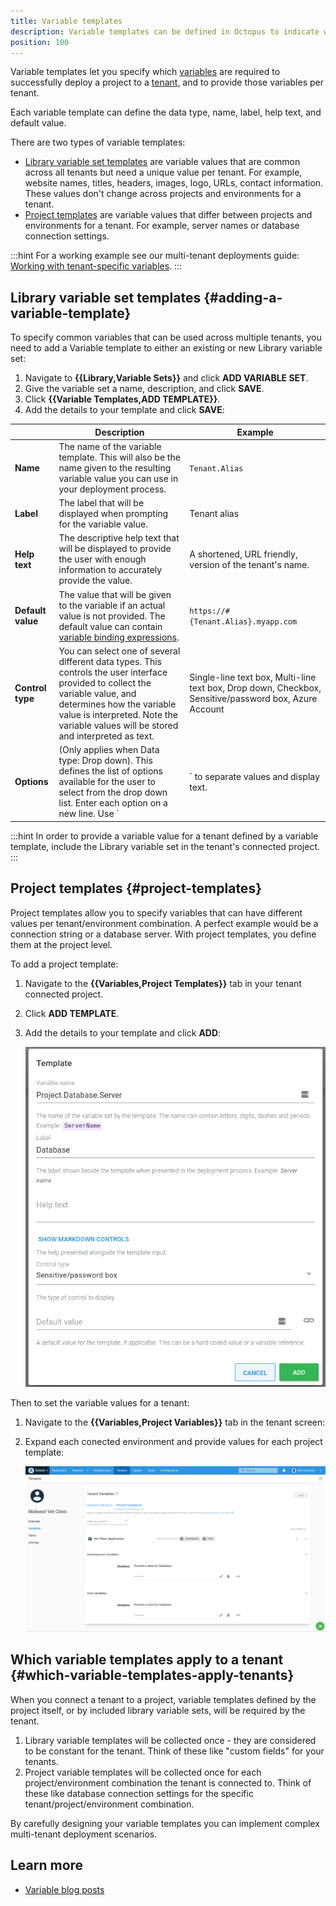 ```yaml
---
title: Variable templates
description: Variable templates can be defined in Octopus to indicate which variable values are required to successfully deploy a project.
position: 100
---
```


Variable templates let you specify which [variables](/docs/projects/variables/index.md) are required to successfully deploy a project to a [tenant](/docs/tenants/index.md), and to provide those variables per tenant. 

Each variable template can define the data type, name, label, help text, and default value.

There are two types of variable templates:

- [Library variable set templates](#adding-a-variable-template) are variable values that are common across all tenants but need a unique value per tenant. For example, website names, titles, headers, images, logo, URLs, contact information. These values don't change across projects and environments for a tenant.
- [Project templates](#project-templates) are variable values that differ between projects and environments for a tenant. For example, server names or database connection settings. 

:::hint
For a working example see our multi-tenant deployments guide: [Working with tenant-specific variables](/docs/deployments/patterns/multi-tenant-deployments/multi-tenant-deployment-guide/working-with-tenant-specific-variables.md).
:::

## Library variable set templates {#adding-a-variable-template}

To specify common variables that can be used across multiple tenants, you need to add a Variable template to either an existing or new Library variable set:

1. Navigate to **{{Library,Variable Sets}}** and click **ADD VARIABLE SET**.
2. Give the variable set a name, description, and click **SAVE**.
3. Click **{{Variable Templates,ADD TEMPLATE}}**.
4. Add the details to your template and click **SAVE**:

|      | Description                              | Example |
| ---- | ---------------------------------------- | ------- |
| **Name** | The name of the variable template. This will also be the name given to the resulting variable value you can use in your deployment process. | `Tenant.Alias` |
| **Label**         | The label that will be displayed when prompting for the variable value. | Tenant alias                             |
| **Help text**     | The descriptive help text that will be displayed to provide the user with enough information to accurately provide the value. | A shortened, URL friendly, version of the tenant's name. |
| **Default value** | The value that will be given to the variable if an actual value is not provided. The default value can contain [variable binding expressions](/docs/projects/variables/variable-substitutions.md). | `https://#{Tenant.Alias}.myapp.com`      |
| **Control type** | You can select one of several different data types. This controls the user interface provided to collect the variable value, and determines how the variable value is interpreted. Note the variable values will be stored and interpreted as text. | Single-line text box, Multi-line text box, Drop down, Checkbox, Sensitive/password box, Azure Account |
| **Options** | (Only applies when Data type: Drop down). This defines the list of options available for the user to select from the drop down list. Enter each option on a new line. Use `|` to separate values and display text. | `Value1|Display text 1` <br>`Value2|Display text 2`  |

:::hint
In order to provide a variable value for a tenant defined by a variable template, include the Library variable set in the tenant's connected project.
:::

## Project templates {#project-templates}

Project templates allow you to specify variables that can have different values per tenant/environment combination. A perfect example would be a connection string or a database server. With project templates, you define them at the project level.

To add a project template:

1. Navigate to the **{{Variables,Project Templates}}** tab in your tenant connected project.
1. Click **ADD TEMPLATE**.
1. Add the details to your template and click **ADD**:

    ![](images/project-template-variable.png "width=500")

Then to set the variable values for a tenant:

1. Navigate to the **{{Variables,Project Variables}}** tab in the tenant screen:
1. Expand each conected environment and provide values for each project template:

    ![](images/specify-project-template-tenant-value.png "width=500")
    
## Which variable templates apply to a tenant {#which-variable-templates-apply-tenants}

When you connect a tenant to a project, variable templates defined by the project itself, or by included library variable sets, will be required by the tenant.

1. Library variable templates will be collected once - they are considered to be constant for the tenant. Think of these like "custom fields" for your tenants.
2. Project variable templates will be collected once for each project/environment combination the tenant is connected to. Think of these like database connection settings for the specific tenant/project/environment combination.

By carefully designing your variable templates you can implement complex multi-tenant deployment scenarios.

## Learn more

- [Variable blog posts](https://octopus.com/blog/tag/variables)